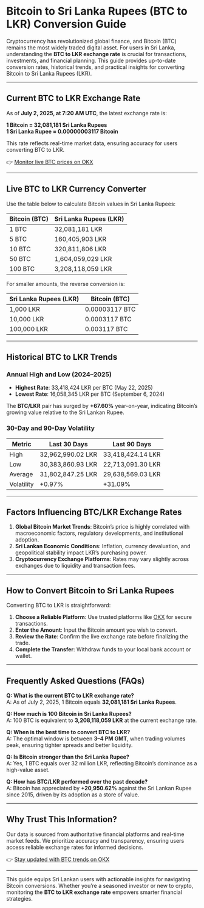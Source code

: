 # Bitcoin to Sri Lanka Rupees (BTC to LKR) Conversion Guide  

Cryptocurrency has revolutionized global finance, and Bitcoin (BTC) remains the most widely traded digital asset. For users in Sri Lanka, understanding the **BTC to LKR exchange rate** is crucial for transactions, investments, and financial planning. This guide provides up-to-date conversion rates, historical trends, and practical insights for converting Bitcoin to Sri Lanka Rupees (LKR).  

---

## Current BTC to LKR Exchange Rate  

As of **July 2, 2025, at 7:20 AM UTC**, the latest exchange rate is:  

**1 Bitcoin = 32,081,181 Sri Lanka Rupees**  
**1 Sri Lanka Rupee = 0.00000003117 Bitcoin**  

This rate reflects real-time market data, ensuring accuracy for users converting BTC to LKR.  

👉 [Monitor live BTC prices on OKX](https://bit.ly/okx-bonus)  

---

## Live BTC to LKR Currency Converter  

Use the table below to calculate Bitcoin values in Sri Lanka Rupees:  

| Bitcoin (BTC) | Sri Lanka Rupees (LKR) |  
|---------------|------------------------|  
| 1 BTC         | 32,081,181 LKR         |  
| 5 BTC         | 160,405,903 LKR        |  
| 10 BTC        | 320,811,806 LKR        |  
| 50 BTC        | 1,604,059,029 LKR      |  
| 100 BTC       | 3,208,118,059 LKR      |  

For smaller amounts, the reverse conversion is:  

| Sri Lanka Rupees (LKR) | Bitcoin (BTC) |  
|------------------------|---------------|  
| 1,000 LKR              | 0.00003117 BTC|  
| 10,000 LKR             | 0.0003117 BTC |  
| 100,000 LKR            | 0.003117 BTC  |  

---

## Historical BTC to LKR Trends  

### Annual High and Low (2024–2025)  
- **Highest Rate**: 33,418,424 LKR per BTC (May 22, 2025)  
- **Lowest Rate**: 16,058,345 LKR per BTC (September 6, 2024)  

The **BTC/LKR** pair has surged by **+67.60%** year-on-year, indicating Bitcoin’s growing value relative to the Sri Lankan Rupee.  

### 30-Day and 90-Day Volatility  
| Metric       | Last 30 Days       | Last 90 Days       |  
|--------------|--------------------|--------------------|  
| High         | 32,962,990.02 LKR  | 33,418,424.14 LKR  |  
| Low          | 30,383,860.93 LKR  | 22,713,091.30 LKR  |  
| Average      | 31,802,847.25 LKR  | 29,638,569.03 LKR  |  
| Volatility   | +0.97%             | +31.09%            |  

---

## Factors Influencing BTC/LKR Exchange Rates  

1. **Global Bitcoin Market Trends**: Bitcoin’s price is highly correlated with macroeconomic factors, regulatory developments, and institutional adoption.  
2. **Sri Lankan Economic Conditions**: Inflation, currency devaluation, and geopolitical stability impact LKR’s purchasing power.  
3. **Cryptocurrency Exchange Platforms**: Rates may vary slightly across exchanges due to liquidity and transaction fees.  

---

## How to Convert Bitcoin to Sri Lanka Rupees  

Converting BTC to LKR is straightforward:  

1. **Choose a Reliable Platform**: Use trusted platforms like [OKX](https://bit.ly/okx-bonus) for secure transactions.  
2. **Enter the Amount**: Input the Bitcoin amount you wish to convert.  
3. **Review the Rate**: Confirm the live exchange rate before finalizing the trade.  
4. **Complete the Transfer**: Withdraw funds to your local bank account or wallet.  

---

## Frequently Asked Questions (FAQs)  

**Q: What is the current BTC to LKR exchange rate?**  
A: As of July 2, 2025, 1 Bitcoin equals **32,081,181 Sri Lanka Rupees**.  

**Q: How much is 100 Bitcoin in Sri Lanka Rupees?**  
A: 100 BTC is equivalent to **3,208,118,059 LKR** at the current exchange rate.  

**Q: When is the best time to convert BTC to LKR?**  
A: The optimal window is between **3–4 PM GMT**, when trading volumes peak, ensuring tighter spreads and better liquidity.  

**Q: Is Bitcoin stronger than the Sri Lanka Rupee?**  
A: Yes, 1 BTC equals over 32 million LKR, reflecting Bitcoin’s dominance as a high-value asset.  

**Q: How has BTC/LKR performed over the past decade?**  
A: Bitcoin has appreciated by **+20,950.62%** against the Sri Lankan Rupee since 2015, driven by its adoption as a store of value.  

---

## Why Trust This Information?  

Our data is sourced from authoritative financial platforms and real-time market feeds. We prioritize accuracy and transparency, ensuring users access reliable exchange rates for informed decisions.  

👉 [Stay updated with BTC trends on OKX](https://bit.ly/okx-bonus)  

---

This guide equips Sri Lankan users with actionable insights for navigating Bitcoin conversions. Whether you’re a seasoned investor or new to crypto, monitoring the **BTC to LKR exchange rate** empowers smarter financial strategies.